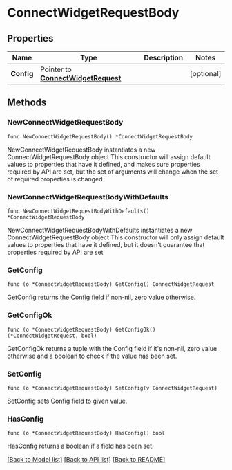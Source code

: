 # ConnectWidgetRequestBody

## Properties

Name | Type | Description | Notes
------------ | ------------- | ------------- | -------------
**Config** | Pointer to [**ConnectWidgetRequest**](ConnectWidgetRequest.md) |  | [optional] 

## Methods

### NewConnectWidgetRequestBody

`func NewConnectWidgetRequestBody() *ConnectWidgetRequestBody`

NewConnectWidgetRequestBody instantiates a new ConnectWidgetRequestBody object
This constructor will assign default values to properties that have it defined,
and makes sure properties required by API are set, but the set of arguments
will change when the set of required properties is changed

### NewConnectWidgetRequestBodyWithDefaults

`func NewConnectWidgetRequestBodyWithDefaults() *ConnectWidgetRequestBody`

NewConnectWidgetRequestBodyWithDefaults instantiates a new ConnectWidgetRequestBody object
This constructor will only assign default values to properties that have it defined,
but it doesn't guarantee that properties required by API are set

### GetConfig

`func (o *ConnectWidgetRequestBody) GetConfig() ConnectWidgetRequest`

GetConfig returns the Config field if non-nil, zero value otherwise.

### GetConfigOk

`func (o *ConnectWidgetRequestBody) GetConfigOk() (*ConnectWidgetRequest, bool)`

GetConfigOk returns a tuple with the Config field if it's non-nil, zero value otherwise
and a boolean to check if the value has been set.

### SetConfig

`func (o *ConnectWidgetRequestBody) SetConfig(v ConnectWidgetRequest)`

SetConfig sets Config field to given value.

### HasConfig

`func (o *ConnectWidgetRequestBody) HasConfig() bool`

HasConfig returns a boolean if a field has been set.


[[Back to Model list]](../README.md#documentation-for-models) [[Back to API list]](../README.md#documentation-for-api-endpoints) [[Back to README]](../README.md)


